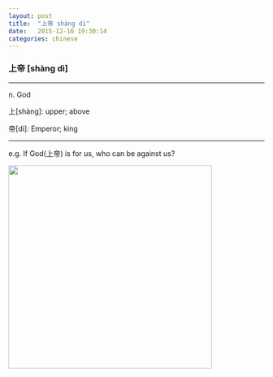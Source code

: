 ```yaml
---
layout: post
title:  "上帝 shàng dì"
date:   2015-12-16 19:30:14
categories: chinese
---
```

### 上帝 [shàng dì]
-----------

n. God

上[shàng]:  upper; above

帝[dì]: Emperor; king

-----------

e.g. If God(上帝) is for us, who can be against us?

<img width='400' src="/wombats-learning/images/shangdi.jpg"/>
